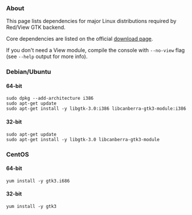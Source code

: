 ### About

This page lists dependencies for major Linux distributions required by Red/View GTK backend.

Core dependencies are listed on the official [download page](https://www.red-lang.org/p/download.html).

If you don't need a View module, compile the console with `--no-view` flag (see `--help` output for more info).

### Debian/Ubuntu

#### 64-bit

```
sudo dpkg --add-architecture i386
sudo apt-get update
sudo apt-get install -y libgtk-3.0:i386 libcanberra-gtk3-module:i386
```

#### 32-bit

```
sudo apt-get update
sudo apt-get install -y libgtk-3.0 libcanberra-gtk3-module
```

### CentOS

#### 64-bit

```
yum install -y gtk3.i686
```

#### 32-bit

```
yum install -y gtk3
```